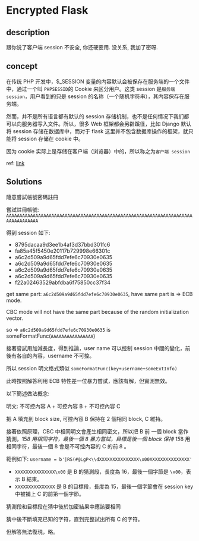 # Encrypted Flask

## description

跟你说了客户端 session 不安全, 你还硬要用. 没关系, 我加了密呀.

## concept

在传统 PHP 开发中，$\_SESSION 变量的内容默认会被保存在服务端的一个文件中，通过一个叫 `PHPSESSID`的 Cookie 来区分用户。这类 session 是`服务端 session`，用户看到的只是 session 的名称（一个随机字符串），其内容保存在服务端。

然而，并不是所有语言都有默认的 session 存储机制，也不是任何情况下我们都可以向服务器写入文件。所以，很多 Web 框架都会另辟蹊径，比如 Django 默认将 session 存储在数据库中，而对于 flask 这里并不包含数据库操作的框架，就只能将 session 存储在 cookie 中。

因为 cookie 实际上是存储在客户端（浏览器）中的，所以称之为`客户端 session`

ref: [link](https://github.com/Jason1314Zhang/BUUCTF-WP/blob/main/N1BOOK/%5B%E7%AC%AC%E4%B8%89%E7%AB%A0%20web%E8%BF%9B%E9%98%B6%5DEncrypted%20Flask.md)

## Solutions

隨意嘗試帳號密碼註冊

嘗試註冊帳號: `AAAAAAAAAAAAAAAAAAAAAAAAAAAAAAAAAAAAAAAAAAAAAAAAAAAAAAAAAAAAAAAAAAAAAAAAAAAAAAAAAA`

得到 session 如下:

- 8795dacaa9d3ee1b4af3d37bbd301fc6
- fa85a45f5450e20117b729998e66301c
- a6c2d509a9d65fdd7efe6c70930e0635
- a6c2d509a9d65fdd7efe6c70930e0635
- a6c2d509a9d65fdd7efe6c70930e0635
- a6c2d509a9d65fdd7efe6c70930e0635
- f22a02463529abfdba6f75850cc37f34

get same part: `a6c2d509a9d65fdd7efe6c70930e0635`, have same part is => ECB mode.

CBC mode will not have the same part because of the random initialization vector.

so => `a6c2d509a9d65fdd7efe6c70930e0635` is someFormatFunc(`AAAAAAAAAAAAAAAA`)

接著嘗試用加減長度，得到推論，user name 可以控制 session 中間的變化，前後有各自的內容，username 不可控。

所以 session 明文格式類似 `someFormatFunc(key+username+someExtInfo)`

此時按照解答利用 ECB 特性差一位暴力嘗試，應該有解，但實測無效。

以下簡述做法概念:

明文: 不可控內容 A + 可控內容 B + 不可控內容 C

把 A 填充到 block size, 可控內容 B 保持在 2 個相同 block, C 維持。

接著依照原理，CBC 中相同明文會產生相同密文，所以把 B 前 一個 block 當作猜測，15*8 用相同字符，最後一個 8 暴力嘗試，目標是後一個 block 保持 15*8 用相同字符，最後一個 8 會是不可控內容的 C 的前 8 。

範例如下: `username = b'|RS(#@LgP<\\dXXXXXXXXXXXXXXX\x00XXXXXXXXXXXXXXX'`

- `XXXXXXXXXXXXXXX\x00` 是 B 的猜測段，長度為 16，最後一個字節是 `\x00`，表示 B 結束。
- `XXXXXXXXXXXXXXX` 是 B 的目標段，長度為 15，最後一個字節會在 session key 中被補上 C 的前第一個字節。

猜測段和目標段在猜中後於加密結果中應該要相同

猜中後不斷填充已知的字符，直到完整試出所有 C 的字符。

但解答無法復現，略。
